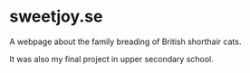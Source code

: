 # sweetjoy.se

A webpage about the family breading of British shorthair cats.

It was also my final project in upper secondary school.
